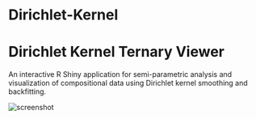 # Dirichlet-Kernel

# Dirichlet Kernel Ternary Viewer

An interactive R Shiny application for semi-parametric analysis and visualization of compositional data using Dirichlet kernel smoothing and backfitting.

![screenshot](screenshot.png) 
